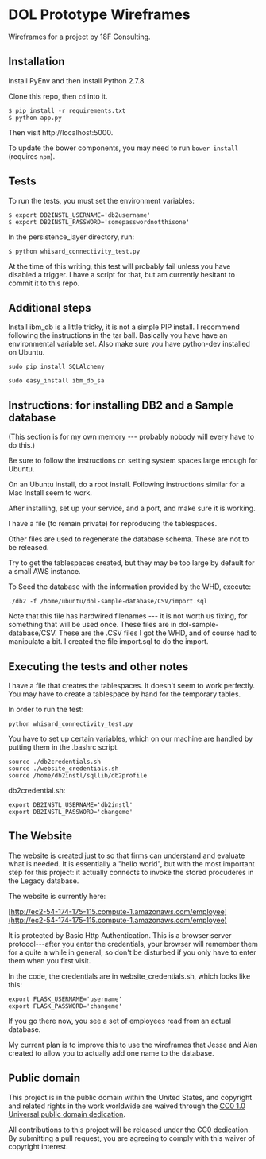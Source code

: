 # DOL Prototype Wireframes

Wireframes for a project by 18F Consulting.

## Installation

Install PyEnv and then install Python 2.7.8.

Clone this repo, then `cd` into it.

```
$ pip install -r requirements.txt
$ python app.py
```

Then visit http://localhost:5000.

To update the bower components, you may need to run `bower install` (requires `npm`).

## Tests

To run the tests, you must set the environment variables:

    $ export DB2INSTL_USERNAME='db2username'
    $ export DB2INSTL_PASSWORD='somepasswordnotthisone'

In the persistence_layer directory, run:

    $ python whisard_connectivity_test.py

At the time of this writing, this test will probably fail unless you have disabled a trigger.  I have a script for that, but am currently hesitant to commit it to this repo.

## Additional steps
Install ibm_db is a little tricky, it is not a simple PIP install.  I recommend following the instructions in the tar ball.
Basically you have have an environmental variable set.  Also make sure you have python-dev installed on Ubuntu.

```
sudo pip install SQLAlchemy
```

```
sudo easy_install ibm_db_sa
```

## Instructions: for installing DB2 and a Sample database

(This section is for my own memory --- probably nobody will every have to do this.)

Be sure to follow the instructions on setting system spaces large enough for Ubuntu.

On an Ubuntu install, do a root install.  Following instructions similar for a Mac Install seem to work.

After installing, set up your service, and a port, and make sure it is working.

I have a file (to remain private) for reproducing the tablespaces.

Other files are used to regenerate the database schema.  These are not to be released.

Try to get the tablespaces created, but they may be too large by default for a small AWS instance.

To Seed the database with the information provided by the WHD, execute:
```
./db2 -f /home/ubuntu/dol-sample-database/CSV/import.sql
```

Note that this file has hardwired filenames --- it is not worth us fixing, for something that will be used once.  These files are in dol-sample-database/CSV.  These are the .CSV files I got the WHD, and of course had to manipulate a bit.  I created the file import.sql to do the import.

## Executing the tests and other notes

I have a file that creates the tablespaces.  It doesn't seem to work perfectly.  You may have to create a tablespace by hand for the temporary tables.

In order to run the test:
```
python whisard_connectivity_test.py
```

You have to set up certain variables, which on our machine are handled by putting them in the .bashrc script.
```
source ./db2credentials.sh
source ./website_credentials.sh
source /home/db2instl/sqllib/db2profile
```

db2credential.sh:
```
export DB2INSTL_USERNAME='db2instl'
export DB2INSTL_PASSWORD='changeme'
```

## The Website

The website is created just to so that firms can understand and evaluate what is needed.  It is essentially a "hello world", but with the most important step for this project: it actually connects to invoke the stored procuderes in the Legacy database.

The website is currently here:

[http://ec2-54-174-175-115.compute-1.amazonaws.com/employee](http://ec2-54-174-175-115.compute-1.amazonaws.com/employee)

It is protected by Basic Http Authentication.  This is a browser server protocol---after you enter the credentials, your browser will remember them for a quite a while in general, so don't be disturbed if you only have to enter them when you first visit.

In the code, the credentials are in website_credentials.sh, which looks like this:
```
export FLASK_USERNAME='username'
export FLASK_PASSWORD='changeme'
```

If you go there now, you see a set of employees read from an actual database.

My current plan is to improve this to use the wireframes that Jesse and Alan created to allow you to actually add one name to the database.

## Public domain

This project is in the public domain within the United States, and
copyright and related rights in the work worldwide are waived through
the [CC0 1.0 Universal public domain dedication](https://creativecommons.org/publicdomain/zero/1.0/).

All contributions to this project will be released under the CC0
dedication. By submitting a pull request, you are agreeing to comply
with this waiver of copyright interest.

